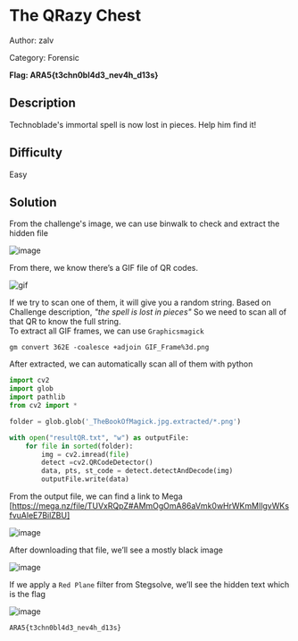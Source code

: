 # The QRazy Chest
Author: zalv

Category: Forensic

**Flag: ARA5{t3chn0bl4d3_nev4h_d13s}**

## Description 
Technoblade's immortal spell is now lost in pieces. Help him find it!

## Difficulty 
Easy

## Solution 
From the challenge's image, we can use binwalk to check and extract the hidden file 

![image](https://github.com/zalvexe/ARA5Forens/blob/main/The%20QRazy%20Spell/Solution/binwalk.png)

From there, we know there’s a GIF file of QR codes. 

![gif](https://github.com/zalvexe/ARA5Forens/blob/main/The%20QRazy%20Spell/Solution/Pieces.gif)

If we try to scan one of them, it will give you a random string. Based on Challenge description, *"the spell is lost in pieces"* So we need to scan all of that QR to know the full string.  
To extract all GIF frames, we can use ```Graphicsmagick```

```gm convert 362E -coalesce +adjoin GIF_Frame%3d.png```

After extracted, we can automatically scan all of them with python 

```python
import cv2
import glob
import pathlib
from cv2 import *

folder = glob.glob('_TheBookOfMagick.jpg.extracted/*.png')

with open("resultQR.txt", "w") as outputFile:
    for file in sorted(folder):
        img = cv2.imread(file)
        detect =cv2.QRCodeDetector()
        data, pts, st_code = detect.detectAndDecode(img)
        outputFile.write(data)

```
From the output file, we can find a link to Mega
[https://mega.nz/file/TUVxRQpZ#AMmOgOmA86aVmk0wHrWKmMIlgvWKsfvuAleE7BilZBU]

![image](https://github.com/zalvexe/ARA5Forens/blob/main/The%20QRazy%20Spell/Solution/catResult.png)

After downloading that file, we’ll see a mostly black image

![image](https://github.com/zalvexe/ARA5Forens/blob/main/The%20QRazy%20Spell/Solution/Picture1.png)

If we apply a ```Red Plane``` filter from Stegsolve, we’ll see the hidden text which is the flag

![image](https://github.com/zalvexe/ARA5Forens/blob/main/The%20QRazy%20Spell/Solution/flag.png)

```ARA5{t3chn0bl4d3_nev4h_d13s}```
